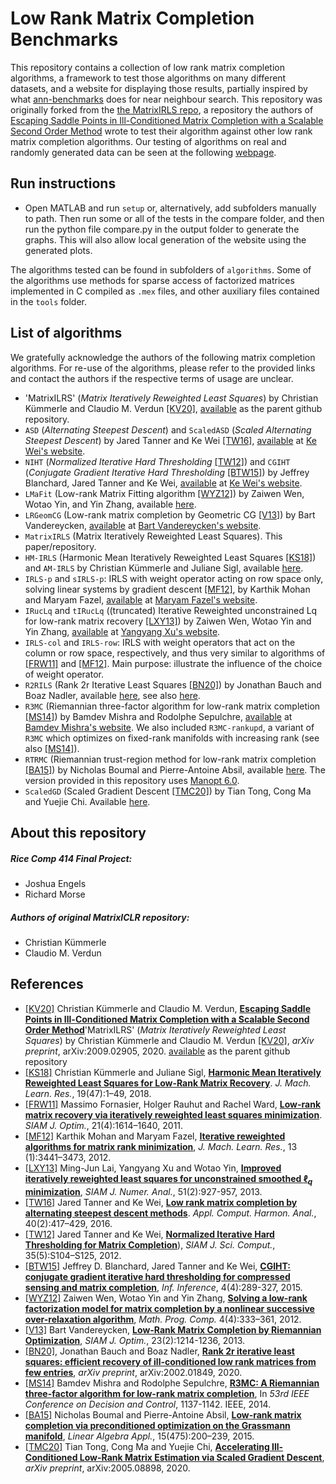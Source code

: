 
# Low Rank Matrix Completion Benchmarks

This repository contains a collection of low rank matrix completion algorithms, a framework to test those algorithms on many different datasets, and a website for displaying those results, partially inspired by what [ann-benchmarks](https://github.com/erikbern/ann-benchmarks) does for near neighbour search. This repository was originally forked from the [the MatrixIRLS repo](https://github.com/ckuemmerle/MatrixIRLS), a repository the authors of [Escaping Saddle Points in Ill-Conditioned Matrix Completion with a Scalable Second Order Method](https://arxiv.org/pdf/2009.02905.pdf) wrote to test their algorithm against other low rank matrix completion algorithms. Our testing of algorithms on real and randomly generated data can be seen at the following [webpage](https://matrix-benchmarks.github.io/Low-Rank-Completion).

## Run instructions
* Open MATLAB and run `setup` or, alternatively, add subfolders manually to path. Then run some or all of the tests in the compare folder, and then run the python file compare.py in the output folder to generate the graphs. This will also allow local generation of the website using the generated plots.

The algorithms tested can be found in subfolders of `algorithms`. Some of the algorithms use methods for sparse access of factorized matrices implemented in C compiled as `.mex` files, and other auxiliary files contained in the `tools` folder.

## List of algorithms
We gratefully acknowledge the authors of the following matrix completion algorithms. For re-use of the algorithms, please refer to the provided links and contact the authors if the respective terms of usage are unclear.

* 'MatrixILRS' (_Matrix Iteratively Reweighted Least Squares_) by Christian Kümmerle and Claudio M. Verdun [[KV20]](https://arxiv.org/pdf/2009.02905.pdf),
[available](https://github.com/ckuemmerle/MatrixIRLS) as the parent github repository.
* `ASD` (_Alternating Steepest Descent_) and `ScaledASD` (_Scaled Alternating Steepest Descent_) by Jared Tanner and Ke Wei [[TW16]](https://doi.org/10.1016/j.acha.2015.08.003), [available](http://www.sdspeople.fudan.edu.cn/weike/code/mc20140528.tar) at [Ke Wei's website](http://www.sdspeople.fudan.edu.cn/weike/publications.html).
* `NIHT` (_Normalized Iterative Hard Thresholding_ [[TW12]](https://doi.org/10.1137/120876459)) and `CGIHT` (_Conjugate Gradient Iterative Hard Thresholding_ [[BTW15]](https://doi.org/10.1093/imaiai/iav011)) by Jeffrey Blanchard, Jared Tanner and Ke Wei, [available](http://www.sdspeople.fudan.edu.cn/weike/code/mc20140528.tar) at [Ke Wei's website](http://www.sdspeople.fudan.edu.cn/weike/publications.html).
* `LMaFit` (Low-rank Matrix Fitting algorithm [[WYZ12]](https://doi.org/10.1007/s12532-012-0044-1)) by Zaiwen Wen, Wotao Yin, and Yin Zhang, available [here](http://lmafit.blogs.rice.edu).
* `LRGeomCG` (Low-rank matrix completion by Geometric CG [[V13]](https://doi.org/10.1137/110845768)) by Bart Vandereycken, [available]((http://www.unige.ch/math/vandereycken/matrix_completion.html)) at [Bart Vandereycken's website](http://www.unige.ch/math/vandereycken/research.php).
* `MatrixIRLS` (Matrix Iteratively Reweighted Least Squares). This paper/repository.
* `HM-IRLS` (Harmonic Mean Iteratively Reweighted Least Squares [[KS18]](http://www.jmlr.org/beta/papers/v19/17-244.html)) and `AM-IRLS` by Christian Kümmerle and Juliane Sigl, available [here](https://github.com/ckuemmerle/hm_irls).
* `IRLS-p` and `sIRLS-p`: IRLS with weight operator acting on row space only, solving linear systems by gradient descent [[MF12]](http://www.jmlr.org/beta/papers/v13/mohan12a.html), by Karthik Mohan and Maryam Fazel, [available](https://faculty.washington.edu/mfazel/IRLS_final.zip) at [Maryam Fazel's website](https://faculty.washington.edu/mfazel/).
* `IRucLq` and `tIRucLq` ((truncated) Iterative Reweighted unconstrained Lq for low-rank matrix recovery [[LXY13]](https://epubs.siam.org/doi/abs/10.1137/110840364)) by Zaiwen Wen, Wotao Yin and Yin Zhang, [available](https://xu-yangyang.github.io/codes/IRucLq.zip) at [Yangyang Xu's website](https://xu-yangyang.github.io/papers.html). 
* `IRLS-col` and `IRLS-row`: IRLS with weight operators that act on the column or row space, respectively, and thus very similar to algorithms of [[FRW11]](https://epubs.siam.org/doi/abs/10.1137/100811404) and [[MF12]](http://www.jmlr.org/beta/papers/v13/mohan12a.html). Main purpose: illustrate the influence of the choice of weight operator. 
* `R2RILS` (Rank 2r Iterative Least Squares [[BN20]](https://arxiv.org/abs/2002.01849)) by Jonathan Bauch and Boaz Nadler, available [here](https://github.com/Jonathan-WIS/R2RILS), see also [here](http://www.wisdom.weizmann.ac.il/~nadler/Projects/R2RILS/R2RILS.html). 
* `R3MC` (Riemannian three-factor algorithm for low-rank matrix completion [[MS14]](https://doi.org/10.1109/CDC.2014.7039534)) by Bamdev Mishra and Rodolphe Sepulchre, [available](https://dl.dropboxusercontent.com/s/qzxgax0bg3s8oe2/R3MC_17feb_2017.zip) at [Bamdev Mishra's website](https://bamdevmishra.in/codes/r3mc/). We also included `R3MC-rankupd`, a variant of `R3MC` which optimizes on fixed-rank manifolds with increasing rank (see also [[MS14]](https://doi.org/10.1109/CDC.2014.7039534)).
* `RTRMC` (Riemannian trust-region method for low-rank matrix completion [[BA15]](https://doi.org/10.1016/j.laa.2015.02.027)) by Nicholas Boumal and Pierre-Antoine Absil, available [here](http://web.math.princeton.edu/~nboumal/RTRMC/index.html). The version provided in this repository uses [Manopt 6.0](https://www.manopt.org).
* `ScaledGD` (Scaled Gradient Descent [[TMC20]](https://arxiv.org/abs/2005.08898)) by Tian Tong, Cong Ma and Yuejie Chi. Available [here](https://github.com/Titan-Tong/ScaledGD).

## About this repository
##### Rice Comp 414 Final Project: 
* Joshua Engels
* Richard Morse
##### Authors of original MatrixICLR repository:
* Christian Kümmerle 
* Claudio M. Verdun

## References
 -  [[KV20]](https://arxiv.org/pdf/2009.02905.pdf) Christian Kümmerle and Claudio M. Verdun, [**Escaping Saddle Points in Ill-Conditioned Matrix Completion with a Scalable Second Order Method**](https://arxiv.org/pdf/2009.02905.pdf)'MatrixILRS' (_Matrix Iteratively Reweighted Least Squares_) by Christian Kümmerle and Claudio M. Verdun [[KV20]](https://arxiv.org/pdf/2009.02905.pdf), _arXiv preprint_, arXiv:2009.02905, 2020.
[available](https://github.com/ckuemmerle/MatrixIRLS) as the parent github repository
 - [[KS18]](http://www.jmlr.org/beta/papers/v19/17-244.html) Christian Kümmerle and Juliane Sigl, [**Harmonic Mean Iteratively Reweighted Least Squares for Low-Rank Matrix Recovery**](http://www.jmlr.org/beta/papers/v19/17-244.html). _J. Mach. Learn. Res._, 19(47):1–49, 2018.
- [[FRW11]](https://epubs.siam.org/doi/abs/10.1137/100811404) Massimo Fornasier, Holger Rauhut and Rachel Ward, [**Low-rank matrix recovery via iteratively reweighted least squares minimization**](https://epubs.siam.org/doi/abs/10.1137/100811404). _SIAM J. Optim._, 21(4):1614–1640, 2011.
- [[MF12]](http://www.jmlr.org/beta/papers/v13/mohan12a.html) Karthik Mohan and Maryam Fazel, [**Iterative reweighted algorithms for matrix rank minimization**](http://www.jmlr.org/beta/papers/v13/mohan12a.html), _J. Mach. Learn. Res._, 13 (1):3441–3473, 2012.
- [[LXY13]](https://epubs.siam.org/doi/abs/10.1137/110840364) Ming-Jun Lai, Yangyang Xu and Wotao Yin, [**Improved iteratively reweighted least squares for unconstrained smoothed $\ell_q$ minimization**](https://epubs.siam.org/doi/abs/10.1137/110840364), _SIAM J. Numer. Anal._, 51(2):927-957, 2013.
- [[TW16]](https://doi.org/10.1016/j.acha.2015.08.003) Jared Tanner and Ke Wei, [**Low rank matrix completion by alternating steepest descent methods**](https://doi.org/10.1016/j.acha.2015.08.003). _Appl. Comput. Harmon. Anal._, 40(2):417–429, 2016.
- [[TW12]](https://doi.org/10.1137/120876459) Jared Tanner and Ke Wei, [**Normalized Iterative Hard Thresholding for Matrix Completion**](https://doi.org/10.1137/120876459)), _SIAM J. Sci. Comput._, 35(5):S104–S125, 2012.
- [[BTW15]](https://doi.org/10.1093/imaiai/iav011) Jeffrey D. Blanchard, Jared Tanner and Ke Wei, [**CGIHT: conjugate gradient iterative hard thresholding for compressed sensing and matrix completion**](https://doi.org/10.1093/imaiai/iav011), _Inf. Inference_, 4(4):289-327, 2015.
- [[WYZ12]](https://doi.org/10.1007/s12532-012-0044-1) Zaiwen Wen, Wotao Yin and Yin Zhang, [**Solving a low-rank factorization model for matrix completion by a nonlinear successive over-relaxation algorithm**](https://doi.org/10.1007/s12532-012-0044-1), _Math. Prog. Comp._ 4(4):333–361, 2012.
-  [[V13]](https://doi.org/10.1137/110845768) Bart Vandereycken, [**Low-Rank Matrix Completion by Riemannian Optimization**](https://doi.org/10.1137/110845768), _SIAM J. Optim._, 23(2):1214-1236, 2013.
- [[BN20]](https://arxiv.org/abs/2002.01849), Jonathan Bauch and Boaz Nadler, [**Rank 2r iterative least squares: efficient recovery of ill-conditioned low rank matrices from few entries**](https://arxiv.org/abs/2002.01849), _arXiv preprint_, arXiv:2002.01849, 2020.
- [[MS14]](https://doi.org/10.1109/CDC.2014.7039534) Bamdev Mishra and Rodolphe Sepulchre, [**R3MC: A Riemannian three-factor algorithm for low-rank matrix completion**](https://doi.org/10.1109/CDC.2014.7039534), In _53rd IEEE Conference on Decision and Control_, 1137-1142. IEEE, 2014.
- [[BA15]](https://doi.org/10.1016/j.laa.2015.02.027) Nicholas Boumal and Pierre-Antoine Absil, [**Low-rank matrix completion via preconditioned optimization on the Grassmann manifold**](https://doi.org/10.1016/j.laa.2015.02.027), _Linear Algebra Appl._, 15(475):200–239, 2015.
- [[TMC20]](https://arxiv.org/abs/2005.08898) Tian Tong, Cong Ma and Yuejie Chi, [**Accelerating Ill-Conditioned Low-Rank Matrix Estimation via Scaled Gradient Descent**](https://arxiv.org/abs/2005.08898), _arXiv preprint_, arXiv:2005.08898, 2020.
